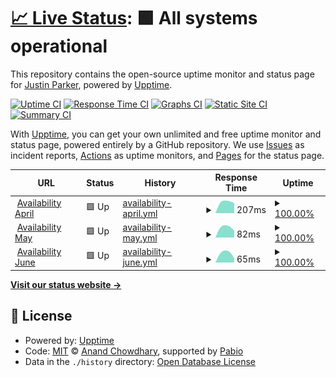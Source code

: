 # [📈 Live Status](https://jparkrr.github.io/upptime): <!--live status--> **🟩 All systems operational**

This repository contains the open-source uptime monitor and status page for [Justin Parker](https://jparkrr.github.io/upptime), powered by [Upptime](https://github.com/upptime/upptime).

[![Uptime CI](https://github.com/jparkrr/upptime/workflows/Uptime%20CI/badge.svg)](https://github.com/jparkrr/upptime/actions?query=workflow%3A%22Uptime+CI%22)
[![Response Time CI](https://github.com/jparkrr/upptime/workflows/Response%20Time%20CI/badge.svg)](https://github.com/jparkrr/upptime/actions?query=workflow%3A%22Response+Time+CI%22)
[![Graphs CI](https://github.com/jparkrr/upptime/workflows/Graphs%20CI/badge.svg)](https://github.com/jparkrr/upptime/actions?query=workflow%3A%22Graphs+CI%22)
[![Static Site CI](https://github.com/jparkrr/upptime/workflows/Static%20Site%20CI/badge.svg)](https://github.com/jparkrr/upptime/actions?query=workflow%3A%22Static+Site+CI%22)
[![Summary CI](https://github.com/jparkrr/upptime/workflows/Summary%20CI/badge.svg)](https://github.com/jparkrr/upptime/actions?query=workflow%3A%22Summary+CI%22)

With [Upptime](https://upptime.js.org), you can get your own unlimited and free uptime monitor and status page, powered entirely by a GitHub repository. We use [Issues](https://github.com/jparkrr/upptime/issues) as incident reports, [Actions](https://github.com/jparkrr/upptime/actions) as uptime monitors, and [Pages](https://jparkrr.github.io/upptime) for the status page.

<!--start: status pages-->
<!-- This summary is generated by Upptime (https://github.com/upptime/upptime) -->
<!-- Do not edit this manually, your changes will be overwritten -->
<!-- prettier-ignore -->
| URL | Status | History | Response Time | Uptime |
| --- | ------ | ------- | ------------- | ------ |
| <img alt="" src="https://icons.duckduckgo.com/ip3/www.recreation.gov.ico" height="13"> [Availability April](https://www.recreation.gov/api/permititinerary/4675337/division/4675337032/availability/month?month=4&year=2025) | 🟩 Up | [availability-april.yml](https://github.com/jparkrr/upptime/commits/HEAD/history/availability-april.yml) | <details><summary><img alt="Response time graph" src="./graphs/availability-april/response-time-week.png" height="20"> 207ms</summary><br><a href="https://jparkrr.github.io/upptime/history/availability-april"><img alt="Response time 207" src="https://img.shields.io/endpoint?url=https%3A%2F%2Fraw.githubusercontent.com%2Fjparkrr%2Fupptime%2FHEAD%2Fapi%2Favailability-april%2Fresponse-time.json"></a><br><a href="https://jparkrr.github.io/upptime/history/availability-april"><img alt="24-hour response time 392" src="https://img.shields.io/endpoint?url=https%3A%2F%2Fraw.githubusercontent.com%2Fjparkrr%2Fupptime%2FHEAD%2Fapi%2Favailability-april%2Fresponse-time-day.json"></a><br><a href="https://jparkrr.github.io/upptime/history/availability-april"><img alt="7-day response time 207" src="https://img.shields.io/endpoint?url=https%3A%2F%2Fraw.githubusercontent.com%2Fjparkrr%2Fupptime%2FHEAD%2Fapi%2Favailability-april%2Fresponse-time-week.json"></a><br><a href="https://jparkrr.github.io/upptime/history/availability-april"><img alt="30-day response time 207" src="https://img.shields.io/endpoint?url=https%3A%2F%2Fraw.githubusercontent.com%2Fjparkrr%2Fupptime%2FHEAD%2Fapi%2Favailability-april%2Fresponse-time-month.json"></a><br><a href="https://jparkrr.github.io/upptime/history/availability-april"><img alt="1-year response time 207" src="https://img.shields.io/endpoint?url=https%3A%2F%2Fraw.githubusercontent.com%2Fjparkrr%2Fupptime%2FHEAD%2Fapi%2Favailability-april%2Fresponse-time-year.json"></a></details> | <details><summary><a href="https://jparkrr.github.io/upptime/history/availability-april">100.00%</a></summary><a href="https://jparkrr.github.io/upptime/history/availability-april"><img alt="All-time uptime 100.00%" src="https://img.shields.io/endpoint?url=https%3A%2F%2Fraw.githubusercontent.com%2Fjparkrr%2Fupptime%2FHEAD%2Fapi%2Favailability-april%2Fuptime.json"></a><br><a href="https://jparkrr.github.io/upptime/history/availability-april"><img alt="24-hour uptime 100.00%" src="https://img.shields.io/endpoint?url=https%3A%2F%2Fraw.githubusercontent.com%2Fjparkrr%2Fupptime%2FHEAD%2Fapi%2Favailability-april%2Fuptime-day.json"></a><br><a href="https://jparkrr.github.io/upptime/history/availability-april"><img alt="7-day uptime 100.00%" src="https://img.shields.io/endpoint?url=https%3A%2F%2Fraw.githubusercontent.com%2Fjparkrr%2Fupptime%2FHEAD%2Fapi%2Favailability-april%2Fuptime-week.json"></a><br><a href="https://jparkrr.github.io/upptime/history/availability-april"><img alt="30-day uptime 100.00%" src="https://img.shields.io/endpoint?url=https%3A%2F%2Fraw.githubusercontent.com%2Fjparkrr%2Fupptime%2FHEAD%2Fapi%2Favailability-april%2Fuptime-month.json"></a><br><a href="https://jparkrr.github.io/upptime/history/availability-april"><img alt="1-year uptime 100.00%" src="https://img.shields.io/endpoint?url=https%3A%2F%2Fraw.githubusercontent.com%2Fjparkrr%2Fupptime%2FHEAD%2Fapi%2Favailability-april%2Fuptime-year.json"></a></details>
| <img alt="" src="https://icons.duckduckgo.com/ip3/www.recreation.gov.ico" height="13"> [Availability May](https://www.recreation.gov/api/permititinerary/4675337/division/4675337032/availability/month?month=5&year=2025) | 🟩 Up | [availability-may.yml](https://github.com/jparkrr/upptime/commits/HEAD/history/availability-may.yml) | <details><summary><img alt="Response time graph" src="./graphs/availability-may/response-time-week.png" height="20"> 82ms</summary><br><a href="https://jparkrr.github.io/upptime/history/availability-may"><img alt="Response time 82" src="https://img.shields.io/endpoint?url=https%3A%2F%2Fraw.githubusercontent.com%2Fjparkrr%2Fupptime%2FHEAD%2Fapi%2Favailability-may%2Fresponse-time.json"></a><br><a href="https://jparkrr.github.io/upptime/history/availability-may"><img alt="24-hour response time 92" src="https://img.shields.io/endpoint?url=https%3A%2F%2Fraw.githubusercontent.com%2Fjparkrr%2Fupptime%2FHEAD%2Fapi%2Favailability-may%2Fresponse-time-day.json"></a><br><a href="https://jparkrr.github.io/upptime/history/availability-may"><img alt="7-day response time 82" src="https://img.shields.io/endpoint?url=https%3A%2F%2Fraw.githubusercontent.com%2Fjparkrr%2Fupptime%2FHEAD%2Fapi%2Favailability-may%2Fresponse-time-week.json"></a><br><a href="https://jparkrr.github.io/upptime/history/availability-may"><img alt="30-day response time 82" src="https://img.shields.io/endpoint?url=https%3A%2F%2Fraw.githubusercontent.com%2Fjparkrr%2Fupptime%2FHEAD%2Fapi%2Favailability-may%2Fresponse-time-month.json"></a><br><a href="https://jparkrr.github.io/upptime/history/availability-may"><img alt="1-year response time 82" src="https://img.shields.io/endpoint?url=https%3A%2F%2Fraw.githubusercontent.com%2Fjparkrr%2Fupptime%2FHEAD%2Fapi%2Favailability-may%2Fresponse-time-year.json"></a></details> | <details><summary><a href="https://jparkrr.github.io/upptime/history/availability-may">100.00%</a></summary><a href="https://jparkrr.github.io/upptime/history/availability-may"><img alt="All-time uptime 100.00%" src="https://img.shields.io/endpoint?url=https%3A%2F%2Fraw.githubusercontent.com%2Fjparkrr%2Fupptime%2FHEAD%2Fapi%2Favailability-may%2Fuptime.json"></a><br><a href="https://jparkrr.github.io/upptime/history/availability-may"><img alt="24-hour uptime 100.00%" src="https://img.shields.io/endpoint?url=https%3A%2F%2Fraw.githubusercontent.com%2Fjparkrr%2Fupptime%2FHEAD%2Fapi%2Favailability-may%2Fuptime-day.json"></a><br><a href="https://jparkrr.github.io/upptime/history/availability-may"><img alt="7-day uptime 100.00%" src="https://img.shields.io/endpoint?url=https%3A%2F%2Fraw.githubusercontent.com%2Fjparkrr%2Fupptime%2FHEAD%2Fapi%2Favailability-may%2Fuptime-week.json"></a><br><a href="https://jparkrr.github.io/upptime/history/availability-may"><img alt="30-day uptime 100.00%" src="https://img.shields.io/endpoint?url=https%3A%2F%2Fraw.githubusercontent.com%2Fjparkrr%2Fupptime%2FHEAD%2Fapi%2Favailability-may%2Fuptime-month.json"></a><br><a href="https://jparkrr.github.io/upptime/history/availability-may"><img alt="1-year uptime 100.00%" src="https://img.shields.io/endpoint?url=https%3A%2F%2Fraw.githubusercontent.com%2Fjparkrr%2Fupptime%2FHEAD%2Fapi%2Favailability-may%2Fuptime-year.json"></a></details>
| <img alt="" src="https://icons.duckduckgo.com/ip3/www.recreation.gov.ico" height="13"> [Availability June](https://www.recreation.gov/api/permititinerary/4675337/division/4675337032/availability/month?month=6&year=2025) | 🟩 Up | [availability-june.yml](https://github.com/jparkrr/upptime/commits/HEAD/history/availability-june.yml) | <details><summary><img alt="Response time graph" src="./graphs/availability-june/response-time-week.png" height="20"> 65ms</summary><br><a href="https://jparkrr.github.io/upptime/history/availability-june"><img alt="Response time 65" src="https://img.shields.io/endpoint?url=https%3A%2F%2Fraw.githubusercontent.com%2Fjparkrr%2Fupptime%2FHEAD%2Fapi%2Favailability-june%2Fresponse-time.json"></a><br><a href="https://jparkrr.github.io/upptime/history/availability-june"><img alt="24-hour response time 48" src="https://img.shields.io/endpoint?url=https%3A%2F%2Fraw.githubusercontent.com%2Fjparkrr%2Fupptime%2FHEAD%2Fapi%2Favailability-june%2Fresponse-time-day.json"></a><br><a href="https://jparkrr.github.io/upptime/history/availability-june"><img alt="7-day response time 65" src="https://img.shields.io/endpoint?url=https%3A%2F%2Fraw.githubusercontent.com%2Fjparkrr%2Fupptime%2FHEAD%2Fapi%2Favailability-june%2Fresponse-time-week.json"></a><br><a href="https://jparkrr.github.io/upptime/history/availability-june"><img alt="30-day response time 65" src="https://img.shields.io/endpoint?url=https%3A%2F%2Fraw.githubusercontent.com%2Fjparkrr%2Fupptime%2FHEAD%2Fapi%2Favailability-june%2Fresponse-time-month.json"></a><br><a href="https://jparkrr.github.io/upptime/history/availability-june"><img alt="1-year response time 65" src="https://img.shields.io/endpoint?url=https%3A%2F%2Fraw.githubusercontent.com%2Fjparkrr%2Fupptime%2FHEAD%2Fapi%2Favailability-june%2Fresponse-time-year.json"></a></details> | <details><summary><a href="https://jparkrr.github.io/upptime/history/availability-june">100.00%</a></summary><a href="https://jparkrr.github.io/upptime/history/availability-june"><img alt="All-time uptime 100.00%" src="https://img.shields.io/endpoint?url=https%3A%2F%2Fraw.githubusercontent.com%2Fjparkrr%2Fupptime%2FHEAD%2Fapi%2Favailability-june%2Fuptime.json"></a><br><a href="https://jparkrr.github.io/upptime/history/availability-june"><img alt="24-hour uptime 100.00%" src="https://img.shields.io/endpoint?url=https%3A%2F%2Fraw.githubusercontent.com%2Fjparkrr%2Fupptime%2FHEAD%2Fapi%2Favailability-june%2Fuptime-day.json"></a><br><a href="https://jparkrr.github.io/upptime/history/availability-june"><img alt="7-day uptime 100.00%" src="https://img.shields.io/endpoint?url=https%3A%2F%2Fraw.githubusercontent.com%2Fjparkrr%2Fupptime%2FHEAD%2Fapi%2Favailability-june%2Fuptime-week.json"></a><br><a href="https://jparkrr.github.io/upptime/history/availability-june"><img alt="30-day uptime 100.00%" src="https://img.shields.io/endpoint?url=https%3A%2F%2Fraw.githubusercontent.com%2Fjparkrr%2Fupptime%2FHEAD%2Fapi%2Favailability-june%2Fuptime-month.json"></a><br><a href="https://jparkrr.github.io/upptime/history/availability-june"><img alt="1-year uptime 100.00%" src="https://img.shields.io/endpoint?url=https%3A%2F%2Fraw.githubusercontent.com%2Fjparkrr%2Fupptime%2FHEAD%2Fapi%2Favailability-june%2Fuptime-year.json"></a></details>

<!--end: status pages-->

[**Visit our status website →**](https://jparkrr.github.io/upptime)

## 📄 License

- Powered by: [Upptime](https://github.com/upptime/upptime)
- Code: [MIT](./LICENSE) © [Anand Chowdhary](https://anandchowdhary.com), supported by [Pabio](https://pabio.com)
- Data in the `./history` directory: [Open Database License](https://opendatacommons.org/licenses/odbl/1-0/)
